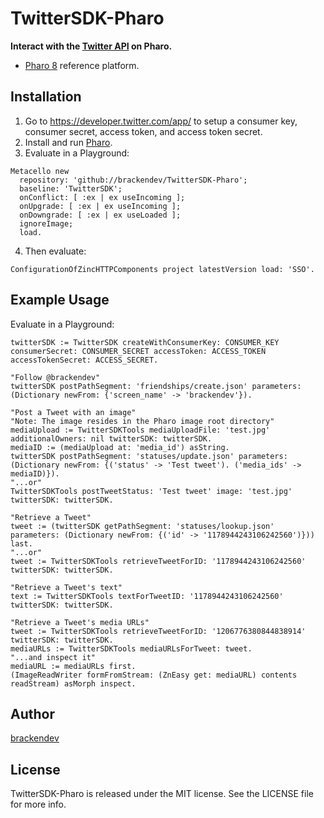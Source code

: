 TwitterSDK-Pharo
================

**Interact with the [Twitter API](https://developer.twitter.com/en/docs) on Pharo.**

* [Pharo 8](https://www.pharo.org/) reference platform.

## Installation

1. Go to <https://developer.twitter.com/app/> to setup a consumer key, consumer secret, access token, and access token secret.
2. Install and run [Pharo](https://www.pharo.org/).
3. Evaluate in a Playground:

```smalltalk
Metacello new 
  repository: 'github://brackendev/TwitterSDK-Pharo';
  baseline: 'TwitterSDK';
  onConflict: [ :ex | ex useIncoming ];
  onUpgrade: [ :ex | ex useIncoming ];
  onDowngrade: [ :ex | ex useLoaded ];
  ignoreImage;
  load.
```

4. Then evaluate:

```smalltalk
ConfigurationOfZincHTTPComponents project latestVersion load: 'SSO'.
```

## Example Usage

Evaluate in a Playground:

```smalltalk
twitterSDK := TwitterSDK createWithConsumerKey: CONSUMER_KEY consumerSecret: CONSUMER_SECRET accessToken: ACCESS_TOKEN accessTokenSecret: ACCESS_SECRET.

"Follow @brackendev"
twitterSDK postPathSegment: 'friendships/create.json' parameters: (Dictionary newFrom: {'screen_name' -> 'brackendev'}).

"Post a Tweet with an image"
"Note: The image resides in the Pharo image root directory"
mediaUpload := TwitterSDKTools mediaUploadFile: 'test.jpg' additionalOwners: nil twitterSDK: twitterSDK.
mediaID := (mediaUpload at: 'media_id') asString.
twitterSDK postPathSegment: 'statuses/update.json' parameters: (Dictionary newFrom: {('status' -> 'Test tweet'). ('media_ids' -> mediaID)}).
"...or"
TwitterSDKTools postTweetStatus: 'Test tweet' image: 'test.jpg' twitterSDK: twitterSDK.

"Retrieve a Tweet"
tweet := (twitterSDK getPathSegment: 'statuses/lookup.json' parameters: (Dictionary newFrom: {('id' -> '1178944243106242560')})) last.
"...or"
tweet := TwitterSDKTools retrieveTweetForID: '1178944243106242560' twitterSDK: twitterSDK.

"Retrieve a Tweet's text"
text := TwitterSDKTools textForTweetID: '1178944243106242560' twitterSDK: twitterSDK.

"Retrieve a Tweet's media URLs"
tweet := TwitterSDKTools retrieveTweetForID: '1206776380844838914' twitterSDK: twitterSDK.
mediaURLs := TwitterSDKTools mediaURLsForTweet: tweet.
"...and inspect it"
mediaURL := mediaURLs first.
(ImageReadWriter formFromStream: (ZnEasy get: mediaURL) contents readStream) asMorph inspect.
```

## Author

[brackendev](https://www.github.com/brackendev)

## License

TwitterSDK-Pharo is released under the MIT license. See the LICENSE file for more info.
